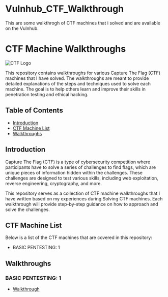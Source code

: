 # Vulnhub_CTF_Walkthrough
This are some walkthrogh of CTF machines that i solved and are available on the Vulnhub.

# CTF Machine Walkthroughs

![CTF Logo](https://miro.medium.com/v2/resize:fit:720/format:webp/1*V1Z3dmLlOY6A4aNPCTIWxQ.png)

This repository contains walkthroughs for various Capture The Flag (CTF) machines that I have solved. The walkthroughs are meant to provide detailed explanations of the steps and techniques used to solve each machine. The goal is to help others learn and improve their skills in penetration testing and ethical hacking.

## Table of Contents

- [Introduction](#introduction)
- [CTF Machine List](#ctf-machine-list)
- [Walkthroughs](#walkthroughs)

## Introduction

Capture The Flag (CTF) is a type of cybersecurity competition where participants have to solve a series of challenges to find flags, which are unique pieces of information hidden within the challenges. These challenges are designed to test various skills, including web exploitation, reverse engineering, cryptography, and more.

This repository serves as a collection of CTF machine walkthroughs that I have written based on my experiences during Solving CTF machines. Each walkthrough will provide step-by-step guidance on how to approach and solve the challenges.

## CTF Machine List

Below is a list of the CTF machines that are covered in this repository:

- BASIC PENTESTING: 1

## Walkthroughs

### BASIC PENTESTING: 1

- [Walkthrough](Basic_pentesting_1/Basic_pentesting_1.md)


